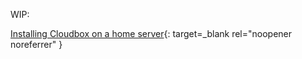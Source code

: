WIP:

[Installing Cloudbox on a home server](https://docs.google.com/document/d/1lYWKSYqDgy6V5xnfGwUbvZimAOf25GdLPPdC4V3TilQ/edit?usp=sharing){: target=_blank rel="noopener noreferrer" }